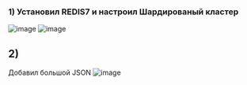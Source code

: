### 1) Установил REDIS7 и настроил Шардированый кластер
![image](https://github.com/sukhanovgit/otus/assets/102989024/5a276d5e-5f88-49e3-b4ae-c9f4ff3ae9d1)
![image](https://github.com/sukhanovgit/otus/assets/102989024/5a205644-38cf-41c6-9fa9-0c18a9a09567)
## 2)
Добавил большой JSON 
![image](https://github.com/sukhanovgit/otus/assets/102989024/da71556f-87ea-4892-b928-738b324e129b)
